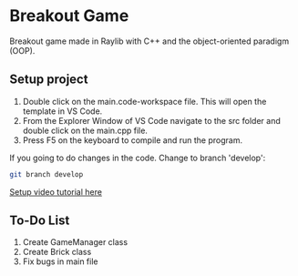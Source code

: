 # Breakout Game

Breakout game made in Raylib with C++ and the object-oriented paradigm (OOP).

## Setup project

1. Double click on the main.code-workspace file. This will open the template in VS Code.
2. From the Explorer Window of VS Code navigate to the src folder and double click on the main.cpp file.
3. Press F5 on the keyboard to compile and run the program.

If you going to do changes in the code. Change to branch 'develop':

```bash
git branch develop
```

[Setup video tutorial here](https://www.youtube.com/watch?v=PaAcVk5jUd8")

## To-Do List

1. Create GameManager class
2. Create Brick class
3. Fix bugs in main file
